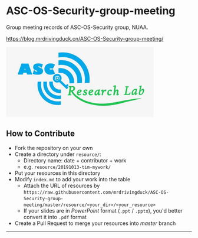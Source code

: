# ASC-OS-Security-group-meeting

Group meeting records of ASC-OS-Security group, NUAA.

https://blog.mrdrivingduck.cn/ASC-OS-Security-group-meeting/

<img src="./img/asc-logo.jpg" alt="logo" style="zoom:50%;" />

## How to Contribute

* Fork the repository on your own
* Create a directory under `resource/`:
  * Directory name: date + contributor + work
  * e.g. `resource/20191013-tim-mywork/`
* Put your resources in this directory
* Modify `index.md` to add your work into the table
  * Attach the URL of resources by `https://raw.githubusercontent.com/mrdrivingduck/ASC-OS-Security-group-meeting/master/resource/<your_dir>/<your_resource>`
  * If your slides are in _PowerPoint_ format (`.ppt` / `.pptx`), you'd better convert it into `.pdf` format
* Create a Pull Request to merge your resources into _master_ branch

---

